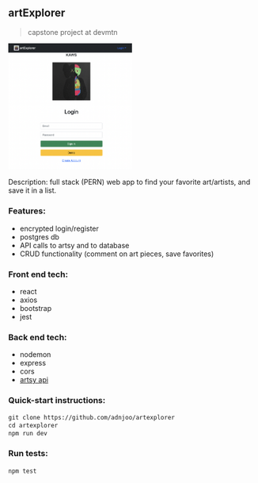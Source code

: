 ## artExplorer

> capstone project at devmtn

<img src='./scrn2.png' width='250'>

Description: full stack (PERN) web app to find your favorite art/artists, and save it in a list.

### Features:

- encrypted login/register
- postgres db
- API calls to artsy and to database
- CRUD functionality (comment on art pieces, save favorites)

### Front end tech:

- react
- axios
- bootstrap
- jest

### Back end tech:

- nodemon
- express
- cors
- [artsy api](https://developers.artsy.net/)

### Quick-start instructions:

```
git clone https://github.com/adnjoo/artexplorer
cd artexplorer
npm run dev
```

### Run tests:

```
npm test
```
